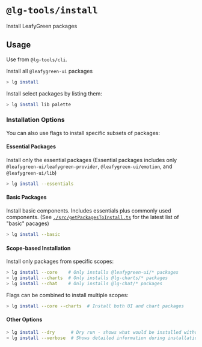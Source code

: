 # `@lg-tools/install`

Install LeafyGreen packages

## Usage

Use from `@lg-tools/cli`.

Install all `@leafygreen-ui` packages

```bash
> lg install
```

Install select packages by listing them:

```bash
> lg install lib palette
```

### Installation Options

You can also use flags to install specific subsets of packages:

#### Essential Packages

Install only the essential packages
(Essential packages includes only `@leafygreen-ui/leafygreen-provider`, `@leafygreen-ui/emotion`, and `@leafygreen-ui/lib`)

```bash
> lg install --essentials
```

#### Basic Packages

Install basic components. Includes essentials plus commonly used components. (See [`./src/getPackagesToInstall.ts`](./src/getPackagesToInstall.ts) for the latest list of "basic" pacages)

```bash
> lg install --basic
```

#### Scope-based Installation

Install only packages from specific scopes:

```bash
> lg install --core    # Only installs @leafygreen-ui/* packages
> lg install --charts  # Only installs @lg-charts/* packages
> lg install --chat    # Only installs @lg-chat/* packages
```

Flags can be combined to install multiple scopes:

```bash
> lg install --core --charts  # Install both UI and chart packages
```

#### Other Options

```bash
> lg install --dry      # Dry run - shows what would be installed without making changes
> lg install --verbose  # Shows detailed information during installation
```
